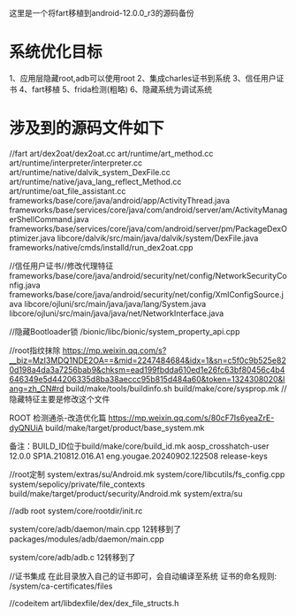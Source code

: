 这里是一个将fart移植到android-12.0.0_r3的源码备份

# 系统优化目标
1、应用层隐藏root,adb可以使用root
2、集成charles证书到系统
3、信任用户证书
4、fart移植
5、frida检测(粗略)
6、隐藏系统为调试系统

# 涉及到的源码文件如下
//fart
art/dex2oat/dex2oat.cc 
art/runtime/art_method.cc 
art/runtime/interpreter/interpreter.cc 
art/runtime/native/dalvik_system_DexFile.cc 
art/runtime/native/java_lang_reflect_Method.cc 
art/runtime/oat_file_assistant.cc 
frameworks/base/core/java/android/app/ActivityThread.java 
frameworks/base/services/core/java/com/android/server/am/ActivityManagerShellCommand.java 
frameworks/base/services/core/java/com/android/server/pm/PackageDexOptimizer.java 
libcore/dalvik/src/main/java/dalvik/system/DexFile.java 
frameworks/native/cmds/installd/run_dex2oat.cpp



//信任用户证书//修改代理特征
frameworks/base/core/java/android/security/net/config/NetworkSecurityConfig.java
frameworks/base/core/java/android/security/net/config/XmlConfigSource.java
libcore/ojluni/src/main/java/java/lang/System.java
libcore/ojluni/src/main/java/java/net/NetworkInterface.java

//隐藏Bootloader锁
/bionic/libc/bionic/system_property_api.cpp


//root指纹抹除
https://mp.weixin.qq.com/s?__biz=MzI3MDQ1NDE2OA==&mid=2247484684&idx=1&sn=c5f0c9b525e820d198a4da3a7256bab9&chksm=ead199fbdda610ed1e26fc63bf80456c4b4646349e5d44206335d8ba38aeccc95b815d484a60&token=1324308020&lang=zh_CN#rd
build/make/tools/buildinfo.sh
build/make/core/sysprop.mk  //隐藏特征主要是修改这个文件

ROOT 检测通杀-改造优化篇
https://mp.weixin.qq.com/s/80cF7Is6yeaZrE-dyQNUiA
build/make/target/product/base_system.mk

备注：BUILD_ID位于build/make/core/build_id.mk
aosp_crosshatch-user 12.0.0 SP1A.210812.016.A1 eng.yougae.20240902.122508 release-keys

//root定制
system/extras/su/Android.mk
system/core/libcutils/fs_config.cpp
system/sepolicy/private/file_contexts
build/make/target/product/security/Android.mk
system/extra/su



//adb root
system/core/rootdir/init.rc

system/core/adb/daemon/main.cpp
12转移到了
packages/modules/adb/daemon/main.cpp

system/core/adb/adb.c
12转移到了

//证书集成
在此目录放入自己的证书即可，会自动编译至系统 证书的命名规则:
/system/ca-certificates/files




//codeitem
art/libdexfile/dex/dex_file_structs.h
